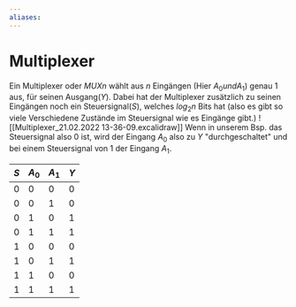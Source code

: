```yaml
---
aliases: 
---
```

# Multiplexer
Ein Multiplexer oder $MUXn$ wählt aus $n$ Eingängen (Hier $A_0 und A_1$) genau 1 aus, für seinen Ausgang($Y$).
Dabei hat der Multiplexer zusätzlich zu seinen Eingängen noch ein Steuersignal($S$), welches $log_2n$ Bits hat (also es gibt so viele Verschiedene Zustände im Steuersignal wie es Eingänge gibt.)
![[Multiplexer_21.02.2022 13-36-09.excalidraw]]
Wenn in unserem Bsp. das Steuersignal also $0$ ist, wird der Eingang $A_0$ also zu $Y$ "durchgeschaltet" und bei einem Steuersignal von $1$ der Eingang $A_1$.

| $S$ | $A_0$ | $A_1$ | $Y$ |
| --- | ----- | ----- | --- |
| 0   | 0     | 0     | 0   |
| 0   | 0     | 1     | 0   |
| 0   | 1     | 0     | 1   |
| 0   | 1     | 1     | 1   |
| 1   | 0     | 0     | 0   |
| 1   | 0     | 1     | 1   |
| 1   | 1     | 0     | 0   |
| 1   | 1     | 1     | 1   |
